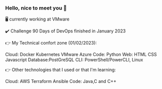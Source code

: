 ### Hello, nice to meet you 👋

🖥️ currently working at VMware

✔️ Challenge 90 Days of DevOps finished in January 2023

👉 My Technical confort zone (01/02/2023):

Cloud: Docker Kubernetes VMware Azure
Code: Python
Web: HTML CSS Javascript
Database:PostGreSQL
CLI: PowerShell/PowerCLI, Linux

👉 Other technologies that I used or that I'm learning:

Cloud: AWS Terraform Ansible
Code: Java,C and C++

